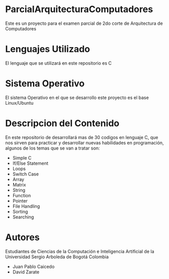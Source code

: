 # ParcialArquitecturaComputadores
Este es un proyecto para el examen parcial de 2do corte de Arquitectura de Computadores

# Lenguajes Utilizado
El lenguaje que se utilizará en este repositorio es C

# Sistema Operativo
El sistema Operativo en el que se desarrollo este proyecto es el base Linux/Ubuntu

# Descripcion del Contenido
En este repositorio de desarrollará mas de 30 codigos en lenguaje C, que nos sirven para practicar y desarrollar nuevas habilidades en programación, algunos de los temas que se van a tratar son:
* Simple C 
* If/Else Statement
* Loops
* Switch Case
* Array 
* Matrix 
* String 
* Function 
* Pointer 
* File Handling
* Sorting
* Searching

# Autores
Estudiantes de Ciencias de la Computación e Inteligencia Artificial de la Universidad Sergio Arboleda de Bogotá Colombia
- Juan Pablo Caicedo
- David Zarate
